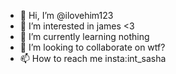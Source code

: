- 👋 Hi, I’m @ilovehim123
- 👀 I’m interested in james <3
- 🌱 I’m currently learning nothing
- 💞️ I’m looking to collaborate on wtf?
- 📫 How to reach me insta:int_sasha

<!---
ilovehim123/ilovehim123 is a ✨ special ✨ repository because its `README.md` (this file) appears on your GitHub profile.
You can click the Preview link to take a look at your changes.
--->
